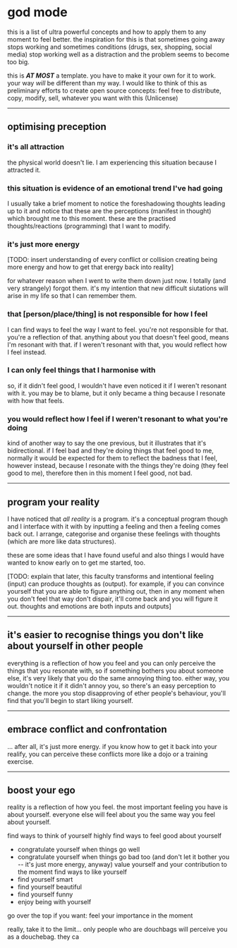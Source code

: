 # god mode

this is a list of ultra powerful concepts and how to apply them to any moment to feel better. the inspiration for this is that sometimes going away stops working and sometimes conditions (drugs, sex, shopping, social media) stop working well as a distraction and the problem seems to become too big.

this is ***AT MOST*** a template. you have to make it your own for it to work. your way *will* be different than my way. I would like to think of this as preliminary efforts to create open source concepts: feel free to distribute, copy, modify, sell, whatever you want with this (Unlicense)

------------------------
## optimising preception

### it's all attraction

the physical world doesn't lie. I am experiencing this situation because I attracted it.

### this situation is evidence of an emotional trend I've had going

I usually take a brief moment to notice the foreshadowing thoughts leading up to it and notice that these are the perceptions (manifest in thought) which brought me to this moment. these are the practised thoughts/reactions (programming) that I want to modify.

### it's just more energy

[TODO: insert understanding of every conflict or collision creating being more energy and how to get that erergy back into reality]

for whatever reason when I went to write them down just now. I totally (and very strangely) forgot them. it's my intention that new difficult siutations will arise in my life so that I can remember them.

### that [person/place/thing] is not responsible for how I feel

I can find ways to feel the way I want to feel. you're not responsible for that. you're a reflection of that. anything about you that doesn't feel good, means I'm resonant with that. if I weren't resonant with that, you would reflect how I feel instead.

### I can only feel things that I harmonise with

so, if it didn't feel good, I wouldn't have even noticed it if I weren't resonant with it.
you may be to blame, but it only became a thing because I resonate with how that feels.

### you would reflect how I feel if I weren't resonant to what you're doing

kind of another way to say the one previous, but it illustrates that it's bidirectional. if I feel bad and they're doing things that feel good to me, normally it would be expected for them to reflect the badness that I feel, however instead, because I resonate with the things they're doing (they feel good to me), therefore then in this moment I feel good, not bad.

-----------------------
## program your reality

I have noticed that *all reality* is a program. it's a conceptual program though and I interface with it with by inputting a feeling and then a feeling comes back out. I arrange, categorise and organise these feelings with thoughts (which are more like data structures).

these are some ideas that I have found useful and also things I would have wanted to know early on to get me started, too.

[TODO: explain that later, this faculty transforms and intentional feeling (input) can produce thoughts as (output). for example, if you can convince yourself that you are able to figure anything out, then in any moment when you don't feel that way don't dispair, it'll come back and you will figure it out. thoughts and emotions are both inputs and outputs]


--------------------------------------------------------------------------------
## it's easier to recognise things you don't like about yourself in other people

everything is a reflection of how you feel and you can only perceive the things that you resonate with, so if something bothers you about someone else, it's very likely that you do the same annoying thing too. either way, you wouldn't notice it if it didn't annoy you, so there's an easy perception to change. the more you stop disapproving of ether people's behaviour, you'll find that you'll begin to start liking yourself.


-------------------------------------
## embrace conflict and confrontation

... after all, it's just more energy. if you know how to get it back into your realify, you can perceive these conflicts more like a dojo or a training exercise.


-----------------
## boost your ego

reality is a reflection of how you feel. the most important feeling you have is about yourself. everyone else will feel about you the same way you feel about yourself.

find ways to think of yourself highly
find ways to feel good about yourself
  - congratulate yourself when things go well
  - congratulate yourself when things go bad too (and don't let it bother you -- it's just more energy, anyway)
value yourself and your contribution to the moment
find ways to like yourself
  - find yourself smart
  - find yourself beautiful
  - find yourself funny
  - enjoy being with yourself

go over the top if you want:
feel your importance in the moment


really, take it to the limit... only people who are douchbags will perceive you as a douchebag. they ca
